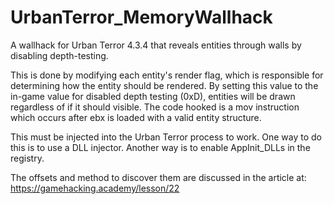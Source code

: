 # UrbanTerror_MemoryWallhack
A wallhack for Urban Terror 4.3.4 that reveals entities through walls by disabling depth-testing.

This is done by modifying each entity's render flag, which is responsible for determining how the entity should be rendered. By setting this value to the in-game value for disabled depth testing (0xD), entities will be drawn regardless of if it should visible. The code hooked is a mov instruction which occurs after ebx is loaded with a valid entity structure.

This must be injected into the Urban Terror process to work. One way to do this is to use a DLL injector. Another way is to enable AppInit_DLLs in the registry.

The offsets and method to discover them are discussed in the article at: https://gamehacking.academy/lesson/22

